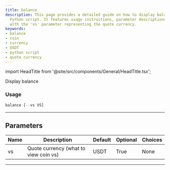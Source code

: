```yaml
---
title: balance
description: This page provides a detailed guide on how to display balance using a
  Python script. It features usage instructions, parameter descriptions, and particularities
  with the 'vs' parameter representing the quote currency.
keywords:
- balance
- coin
- currency
- USDT
- python script
- quote currency
---
```


import HeadTitle from '@site/src/components/General/HeadTitle.tsx';

<HeadTitle title="balance - Dd - Crypto - Reference | OpenBB Terminal Docs" />

Display balance

### Usage

```python
balance [--vs VS]
```

---

## Parameters

| Name | Description | Default | Optional | Choices |
| ---- | ----------- | ------- | -------- | ------- |
| vs | Quote currency (what to view coin vs) | USDT | True | None |

---
